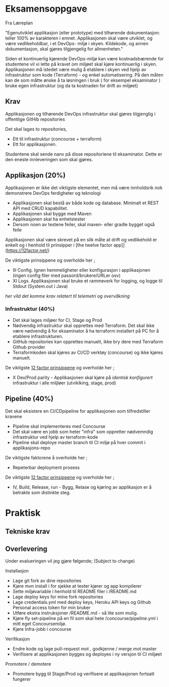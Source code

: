 # Eksamensoppgave 

Fra Læreplan 

"Egenutviklet applikasjon (eller prototype) med tilhørende dokumentasjon: teller 100% av karakteren i emnet. Applikasjonen skal være utviklet, og være vedlikeholdbar, i et DevOps- miljø i skyen. Kildekode, og annen dokumentasjon, 
skal gjøres tilgjengelig for allmenheten."

Siden et kontinuerlig kjørende DevOps-miljø kan være kostnadsbærende for studentene vil vi lette på kravet om miljøet skal kjøre kontinuerlig i skyen. Applikasjonen må istedet være mulig å etablere i skyen ved hjelp av infrastruktur som kode (Terraform) - og enkel automatisering. På den måten kan de som måtte ønske å ta løsningen i bruk ( for eksempel eksaminator ) bruke egen infrastruktur (og da ta kostnaden for drift av miljøet)


## Krav

Applikasjonen og tilhørende DevOps infrastruktur skal gjøres tilgjenglig i offentlige GitHib repositories

Det skal lages to repositories, 
* Ett til infrastruktur (concourse + terraform) 
* Ett for applikasjonen. 

Studentene skal sende nanv på disse repositoriene til eksaminator. Dette er den eneste innleveringen som skal gjøres.

## Applikasjon (20%)

Applikasjonen er ikke det viktigste elementet, men må være innholdsrik nok demonstrere DevOps ferdigheter og teknologi

* Applikasjonen skal bestå av både kode og database. Minimalt et REST API med CRUD kapabilitet.   
* Applikasjonen skal bygge med Maven 
* Applikasjonen skal ha enhetstester
* Dersom noen av testene feiler, skal maven- eller gradle bygget også feile 

Applikasjonen skal være skrevet på en slik måte at drift og vedlikehold er enkelt og i henhold til prinsipper i [the twelve factor app]](https://12factor.net/)

De viktigste prinsippene og overholde her ; 
 
* III Config. Ignen hemmeligheter eller konfigurasjon i applikasjonen (ingen config filer med passord/brukere/URLer osv) 
* XI Logs. Applikasjonen skal bruke et rammeverk for logging, og logge til Stdout (System.out i Java)

_her vild det komme krav relatert til telemetri og overvåkning_

### Infrastruktur (40%)

* Det skal lages miljøer for CI, Stage og Prod
* Nødvendig infrastruktur skal opprettes med Terraform. Det skal ikke være nødvendig å for eksaminator å ha terraform installert på PC for å etablere infrastrukturen.  
* GitHub repositories kan opprettes manuelt, ikke bry dere med Terraform Github provider
* Terraformkoden skal kjøres av CI/CD verktøy (concourse) og ikke kjøres manuelt. 

De viktigste [12 factor prinsippene](https://12factor.net/) og overholde her ; 

* X Dev/Prod parity - Applikasjonen skal kjøre på *identisk konfigurert* infrastruktur i alle miljløer (utviklking, stage, prod)

## Pipeline (40%)

Det skal eksistere en CI/CDpipeline for applikasjonen som tilfredstiller kravene 

* Pipeline skal implementeres med Concourse
* Det skal være en jobb  som heter "infra" som oppretter nødvemndig infrastruktur ved hjelp av terraform-kode
* Pipeline skal deploye master branch til CI miljø på hver commit i applikasjons-repo

De viktigste faktorene å overholde her ; 

* Repeterbar deployment prosess

De viktigste [12 factor prinsippene](https://12factor.net/) og overholde her ; 

* IV, Build, Release, run  - Bygg, Relase og kjøring av applikasjon er å betrakte som distinkte steg. 


# Praktisk 

## Tekniske krav

## Overlevering 

Under evalueringen vil jeg gjøre følgende; (Subject to change)

Installasjon 

* Lage git fork av dine repositories 
* Kjøre mvn install i <app repo> for sjekke at tester kjører og app kompilerer
* Sette miljøvariable i henhold til README filer i <infra repo>/README.md 
* Lage deploy keys for mine fork repositories
* Lage credentials.yml med deploy keys, Heroku API keys og Github Personal access token for min bruker
* Utføre ekstra instruksjoner <infra repo>/README.md - så lite som mulig.
* Kjøre fly set-pipeline på en fil som skal hete <infra repo>/concourse/pipeline.yml i mitt eget Concoursemiljø. 
* Kjøre Infra-jobb i concourse 

Verifikasjon

* Endre kode og lage pull-request mot <app repo>, godkjenne / merge mot master
* Verifisere at applikasjonen bygges og deployes i ny versjon til CI miljøet
 
Promotere / demotere 

* Promotere bygg til Stage/Prod og verifisere at applikasjonen fortsatt fungerer









